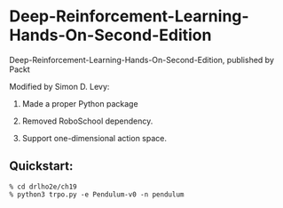 # Deep-Reinforcement-Learning-Hands-On-Second-Edition
Deep-Reinforcement-Learning-Hands-On-Second-Edition, published by Packt

Modified by Simon D. Levy:

1. Made a proper Python package

2. Removed RoboSchool dependency.

3. Support one-dimensional action space.

## Quickstart:

```
% cd drlho2e/ch19
% python3 trpo.py -e Pendulum-v0 -n pendulum
```
